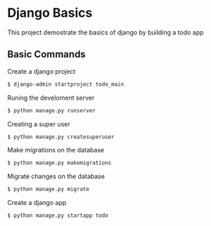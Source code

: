 # Django Basics
This project demostrate the basics of django by building a todo app

## Basic Commands
Create a django project
```sh
$ django-admin startproject todo_main
```
Runing the develoment server
```sh
$ python manage.py runserver
```
Creating a super user
```sh
$ python manage.py createsuperuser
```
Make migrations on the database
```sh
$ python manage.py makemigrations
```
Migrate changes on the database
```sh
$ python manage.py migrate
```
Create a django app
```sh
$ python manage.py startapp todo
```